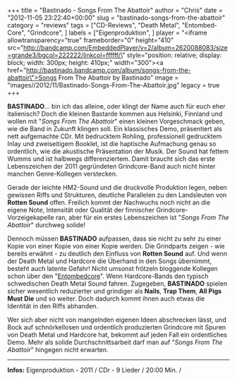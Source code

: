 +++
title = "Bastinado - Songs From The Abattoir"
author = "Chris"
date = "2012-11-05 23:22:40+00:00"
slug = "bastinado-songs-from-the-abattoir"
category = "reviews"
tags = ["CD-Reviews", "Death Metal", "Entombed-Core", "Grindcore", ]
labels = ["Eigenproduktion", ]
player = "<iframe allowtransparency=\"true\" frameborder=\"0\" height=\"410\" src=\"http://bandcamp.com/EmbeddedPlayer/v=2/album=2620088083/size=grande3/bgcol=222222/linkcol=ffffff/\" style=\"position: relative; display: block; width: 300px; height: 410px;\" width=\"300\"><a href=\"http://bastinado.bandcamp.com/album/songs-from-the-abattoir\">Songs From The Abattoir by Bastinado</a></iframe>"
image = "images//2012/11/Bastinado-Songs-From-The-Abattoir.jpg"
legacy = true
+++

**BASTINADO**... bin ich das alleine, oder klingt der Name auch für euch eher italienisch? Doch die kleinen Bastarde kommen aus Helsinki, Finnland und wollen mit "_Songs From The Abattoir_" einen kleinen Vorgeschmack geben, wie die Band in Zukunft klingen soll. Ein klassisches Demo, präsentiert als nett aufgemachte CDr. Mit bedrucktem Rohling, professionell gedrucktem Inlay und zweiseitigem Booklet, ist die haptische Aufmachung genau so ordentlich, wie die akustische Präsentation der Musik. Der Sound hat fettem Wumms und ist halbwegs differenziertem. Damit braucht sich das erste Lebenszeichen der 2011 gegründeten Grindcore-Band auch nicht hinter manchen Genre-Kollegen verstecken.

Gerade der leichte HM2-Sound und die druckvolle Produktion legen, neben gewissen Riffs und Strukturen, deutliche Parallelen zu den Landsleuten von **Rotten Sound** offen. Freilich kommt der Nachwuchs noch nicht an die eigene Note, Intensität oder Qualität der finnischer Grindcore-Vorzeigekapelle ran, aber für ein erstes Lebenszeichen ist "_Songs From The Abattoir_" durchweg solide!

Dennoch müssen **BASTINADO** aufpassen, dass sie nicht zu sehr zu einer Kopie von einer Kopie von einer Kopie werden. Die Grindparts zeigen - wie bereits erwähnt - zu deutlich den Einfluss von **Rotten Sound** auf. Und wenn der Death Metal und Hardcore die Überhand in den Songs übernimmt, besteht auch latente Gefahr! Nicht umsonst frötzeln bloggende Kollegen schon über den "<a href="http://www.stuffyouwillhate.com/2011/09/is-entombedcore-the-next-tr00-hxc-trend/">Entombedcore</a>". Wenn Hardcore-Bands den typisch schwedischen Death Metal Sound fahren. Zugegeben, **BASTINADO** spielen sicher wesentlich reduzierter und grindiger als **Nails**, **Trap Them**, **All Pigs Must Die** und so weiter. Doch dadurch kommt ihnen auch etwas die Identität in den Riffs abhanden.

Wer sich aber nicht von mangelnden eigenen Ideen abschrecken lässt, und Bock auf schnörkellosen und ordentlich produzierten Grindcore mit Spuren von Death Metal und Hardcore hat, bekommt auf jeden Fall ein ordentliches Demo. Mehr als solide Durchschnittsarbeit darf man auf "_Songs From The Abattoir_" hingegen nicht erwarten.





---
**Infos:**
Eigenproduktion - 2011 / 
CDr - 9 Lieder / 20:00 Min. / 
